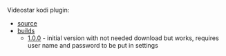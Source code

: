 Videostar kodi plugin: 
 * [source](plugins/script.galcorp.videostar)
 * [builds](plugins/builds) 
   - [1.0.0](plugins/builds/builds/script.galcorp.videostar.1.0.0.zip) - initial version with not needed download but works, requires user name and password to be put in settings
